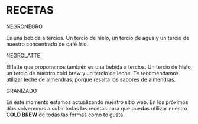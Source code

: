 # RECETAS

NEGRONEGRO

Es una bebida a tercios. Un tercio de hielo, un tercio de agua y un tercio de nuestro concentrado de café frío.

NEGROLATTE

El latte que proponemos también es una bebida a tercios. Un tercio de hielo, un tercio de nuestro cold brew y un tercio de leche. Te recomendamos utilizar leche de almendras, porque resalta los sabores de almendras.


GRANIZADO

En este momento estamos actualizando nuestro sitio web. En los próximos días volveremos a subir todas las recetas para que puedas utilizar nuestro **COLD BREW** de todas las formas como te gusta.

